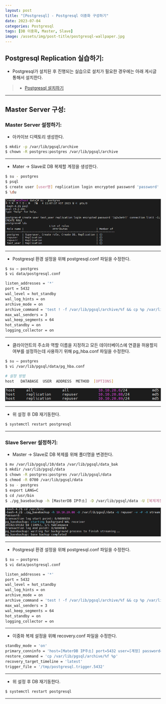 ```yaml
---
layout: post
title: "[Postgresql] - Postgresql 이중화 구성하기"
date: 2023-07-04
categories: Postgresql
tags: [DB 이중화, Master, Slave]
image: /assets/img/post-title/postgresql-wallpaper.jpg
---
```


## Postgresql Replication 실습하기:
- Postgresql가 설치된 후 진행되는 실습으로 설치가 필요한 경우에는 아래 게시글 통해서 설치한다.
> * [Postgresql 설치하기](https://hwangyoonjae.github.io/postgresql/DB-Postgresql-%EC%84%A4%EC%B9%98%ED%95%98%EA%B8%B0/ "Postgresql 설치하기")

* * *

## Master Server 구성:
### Master Server 설정하기:
- 아카이브 디렉토리 생성한다.
```bash
$ mkdir -p /var/lib/pgsql/archive
$ chown -R postgres:postgres /var/lib/pgsql/archive
```

* * *

- Mater -> Slave로 DB 복제할 계정을 생성한다.
```bash
$ su - postgres
$ psql
$ create user [user명] replication login encrypted password 'password' connection limit -1;
$ \du
```
[![postgres DB 복제할 계정 생성 화면](/assets/img/post/DB/postgres%20DB%20%EB%B3%B5%EC%A0%9C%ED%95%A0%20%EA%B3%84%EC%A0%95%20%EC%83%9D%EC%84%B1%20%ED%99%94%EB%A9%B4.PNG)](/assets/img/post/DB/postgres%20DB%20%EB%B3%B5%EC%A0%9C%ED%95%A0%20%EA%B3%84%EC%A0%95%20%EC%83%9D%EC%84%B1%20%ED%99%94%EB%A9%B4.PNG)

* * *

- Postgresql 환경 설정을 위해 postgresql.conf 파일을 수정한다.
```bash
$ su – postgres
$ vi data/postgresql.conf
```
```bash
listen_addresses = '*'
port = 5432
wal_level = hot_standby
wal_log_hints = on
archive_mode = on
archive_command = 'test ! -f /var/lib/pgsql/archive/%f && cp %p /var/lib/pgsql/archive/%f'
max_wal_senders = 3
wal_keep_segments = 64
hot_standby = on
logging_collector = on
```

* * *

- 클라이언트의 주소와 역할 이름을 지정하고 모든 데이터베이스에 연결을 허용할지 여부를 설정하는데 사용하기 위해 pg_hba.conf 파일을 수정한다.
```bash
$ su – postgres
$ vi /var/lib/pgsql/data/pg_hba.conf
```
```bash
# 설정 방법
host   DATABASE  USER  ADDRESS  METHOD  [OPTIONS]
```
[![pg_hba.conf 파일 수정](/assets/img/post/DB/pg_hba.conf%20%ED%8C%8C%EC%9D%BC%20%EC%88%98%EC%A0%95.PNG)](/assets/img/post/DB/pg_hba.conf%20%ED%8C%8C%EC%9D%BC%20%EC%88%98%EC%A0%95.PNG)

* * *

- 위 설정 후 DB 재기동한다.
```bash
$ systemctl restart postgresql
```

* * *

### Slave Server 설정하기:
- Master -> Slave로 DB 복제를 위해 폴더명을 변경한다.
```bash
$ mv /var/lib/pgsql/10/data /var/lib/pgsql/data_bak
$ mkdir /var/lib/pgsql/data
$ chown -R postgres:postgres /var/lib/pgsql/data
$ chmod -R 0700 /var/lib/pgsql/data
$ su - postgres
$ export LANG=C
$ cd /usr/bin
$ ./pg_basebackup -h [MasterDB IP주소] -D /var/lib/pgsql/data -U [복제계정] -v -P -X stream
```
[![postgres Master 서버의 데이터 복제 화면](/assets/img/post/DB/postgres%20Master%20%EC%84%9C%EB%B2%84%EC%9D%98%20%EB%8D%B0%EC%9D%B4%ED%84%B0%20%EB%B3%B5%EC%A0%9C%20%ED%99%94%EB%A9%B4.PNG)](/assets/img/post/DB/postgres%20Master%20%EC%84%9C%EB%B2%84%EC%9D%98%20%EB%8D%B0%EC%9D%B4%ED%84%B0%20%EB%B3%B5%EC%A0%9C%20%ED%99%94%EB%A9%B4.PNG)

* * *

- Postgresql 환경 설정을 위해 postgresql.conf 파일을 수정한다.
```bash
$ su – postgres
$ vi data/postgresql.conf
```
```bash
listen_addresses = '*'
port = 5432
wal_level = hot_standby
wal_log_hints = on
archive_mode = on
archive_command = 'test ! -f /var/lib/pgsql/archive/%f && cp %p /var/lib/pgsql/archive/%f'
max_wal_senders = 3
wal_keep_segments = 64
hot_standby = on
logging_collector = on
```

* * *

- 이중화 복제 설정을 위해 recovery.conf 파일을 수정한다.
```bash
standby_mode = 'on'
primary_conninfo = 'host=[MaterDB IP주소] port=5432 user=[계정] password=1q2w3e4r!'
restore_command = 'cp /var/lib/pgsql/archive/%f %p'
recovery_target_timeline = 'latest'
trigger_file = '/tmp/postgresql.trigger.5432'
```

* * *

- 위 설정 후 DB 재기동한다.
```bash
$ systemctl restart postgresql
```

* * *